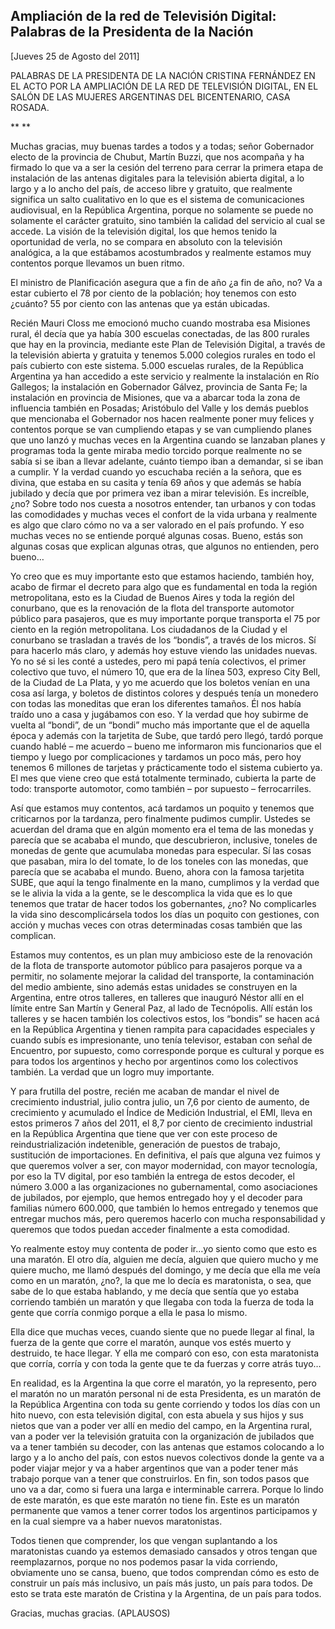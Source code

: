 Ampliación de la red de Televisión Digital: Palabras de la Presidenta de la Nación
----------------------------------------------------------------------------------

[Jueves 25 de Agosto del 2011]

PALABRAS DE LA PRESIDENTA DE LA NACIÓN CRISTINA FERNÁNDEZ EN EL ACTO POR
LA AMPLIACIÓN DE LA RED DE TELEVISIÓN DIGITAL, EN EL SALÓN DE LAS
MUJERES ARGENTINAS DEL BICENTENARIO, CASA ROSADA.

** **

Muchas gracias, muy buenas tardes a todos y a todas; señor Gobernador
electo de la provincia de Chubut, Martín Buzzi, que nos acompaña y ha
firmado lo que va a ser la cesión del terreno para cerrar la primera
etapa de instalación de las antenas digitales para la televisión abierta
digital, a lo largo y a lo ancho del país, de acceso libre y gratuito,
que realmente significa un salto cualitativo en lo que es el sistema de
comunicaciones audiovisual, en la República Argentina, porque no
solamente se puede no solamente el carácter gratuito, sino también la
calidad del servicio al cual se accede. La visión de la televisión
digital, los que hemos tenido la oportunidad de verla, no se compara en
absoluto con la televisión analógica, a la que estábamos acostumbrados y
realmente estamos muy contentos porque llevamos un buen ritmo.

El ministro de Planificación asegura que a fin de año ¿a fin de año, no?
Va a estar cubierto el 78 por ciento de la población; hoy tenemos con
esto ¿cuánto? 55 por ciento con las antenas que ya están ubicadas.

Recién Mauri Closs me emocionó mucho cuando mostraba esa Misiones rural,
él decía que ya había 300 escuelas conectadas, de las 800 rurales que
hay en la provincia, mediante este Plan de Televisión Digital, a través
de la televisión abierta y gratuita y tenemos 5.000 colegios rurales en
todo el país cubierto con este sistema. 5.000 escuelas rurales, de la
República Argentina ya han accedido a este servicio y realmente la
instalación en Río Gallegos; la instalación en Gobernador Gálvez,
provincia de Santa Fe; la instalación en provincia de Misiones, que va a
abarcar toda la zona de influencia también en Posadas; Aristóbulo del
Valle y los demás pueblos que mencionaba el Gobernador nos hacen
realmente poner muy felices y contentos porque se van cumpliendo etapas
y se van cumpliendo planes que uno lanzó y muchas veces en la Argentina
cuando se lanzaban planes y programas toda la gente miraba medio torcido
porque realmente no se sabía si se iban a llevar adelante, cuánto tiempo
iban a demandar, si se iban a cumplir. Y la verdad cuando yo escuchaba
recién a la señora, que es divina, que estaba en su casita y tenía 69
años y que además se había jubilado y decía que por primera vez iban a
mirar televisión. Es increíble, ¿no? Sobre todo nos cuesta a nosotros
entender, tan urbanos y con todas las comodidades y muchas veces el
confort de la vida urbana y realmente es algo que claro cómo no va a ser
valorado en el país profundo. Y eso muchas veces no se entiende porqué
algunas cosas. Bueno, estás son algunas cosas que explican algunas
otras, que algunos no entienden, pero bueno…

Yo creo que es muy importante esto que estamos haciendo, también hoy,
acabo de firmar el decreto para algo que es fundamental en toda la
región metropolitana, esto es la Ciudad de Buenos Aires y toda la región
del conurbano, que es la renovación de la flota del transporte automotor
público para pasajeros, que es muy importante porque transporta el 75
por ciento en la región metropolitana. Los ciudadanos de la Ciudad y el
conurbano se trasladan a través de los “bondis”, a través de los micros.
Sí para hacerlo más claro, y además hoy estuve viendo las unidades
nuevas. Yo no sé si les conté a ustedes, pero mi papá tenía colectivos,
el primer colectivo que tuvo, el número 10, que era de la línea 503,
expreso City Bell, de la Ciudad de La Plata, y yo me acuerdo que los
boletos venían en una cosa así larga, y boletos de distintos colores y
después tenía un monedero con todas las moneditas que eran los
diferentes tamaños. Él nos había traído uno a casa y jugábamos con eso.
Y la verdad que hoy subirme de vuelta al “bondi”, de un “bondi” mucho
más importante que el de aquella época y además con la tarjetita de
Sube, que tardó pero llegó, tardó porque cuando hablé – me acuerdo –
bueno me informaron mis funcionarios que el tiempo y luego por
complicaciones y tardamos un poco más, pero hoy tenemos 6 millones de
tarjetas y prácticamente todo el sistema cubierto ya. El mes que viene
creo que está totalmente terminado, cubierta la parte de todo:
transporte automotor, como también – por supuesto – ferrocarriles.

Así que estamos muy contentos, acá tardamos un poquito y tenemos que
criticarnos por la tardanza, pero finalmente pudimos cumplir. Ustedes se
acuerdan del drama que en algún momento era el tema de las monedas y
parecía que se acababa el mundo, que descubrieron, inclusive, toneles de
monedas de gente que acumulaba monedas para especular. Sí las cosas que
pasaban, mira lo del tomate, lo de los toneles con las monedas, que
parecía que se acababa el mundo. Bueno, ahora con la famosa tarjetita
SUBE, que aquí la tengo finalmente en la mano, cumplimos y la verdad que
se le alivia la vida a la gente, se le descomplica la vida que es lo que
tenemos que tratar de hacer todos los gobernantes, ¿no? No complicarles
la vida sino descomplicársela todos los días un poquito con gestiones,
con acción y muchas veces con otras determinadas cosas también que las
complican.

Estamos muy contentos, es un plan muy ambicioso este de la renovación de
la flota de transporte automotor público para pasajeros porque va a
permitir, no solamente mejorar la calidad del transporte, la
contaminación del medio ambiente, sino además estas unidades se
construyen en la Argentina, entre otros talleres, en talleres que
inauguró Néstor allí en el límite entre San Martín y General Paz, al
lado de Tecnópolis. Allí están los talleres y se hacen también los
colectivos estos, los “bondis” se hacen acá en la República Argentina y
tienen rampita para capacidades especiales y cuando subís es
impresionante, uno tenía televisor, estaban con señal de Encuentro, por
supuesto, como corresponde porque es cultural y porque es para todos los
argentinos y hecho por argentinos como los colectivos también. La verdad
que un logro muy importante.

Y para frutilla del postre, recién me acaban de mandar el nivel de
crecimiento industrial, julio contra julio, un 7,6 por ciento de
aumento, de crecimiento y acumulado el Índice de Medición Industrial, el
EMI, lleva en estos primeros 7 años del 2011, el 8,7 por ciento de
crecimiento industrial en la República Argentina que tiene que ver con
este proceso de reindustrialización indetenible, generación de puestos
de trabajo, sustitución de importaciones. En definitiva, el país que
alguna vez fuimos y que queremos volver a ser, con mayor modernidad, con
mayor tecnología, por eso la TV digital, por eso también la entrega de
estos decoder, el número 3.000 a las organizaciones no gubernamental,
como asociaciones de jubilados, por ejemplo, que hemos entregado hoy y
el decoder para familias número 600.000, que también lo hemos entregado
y tenemos que entregar muchos más, pero queremos hacerlo con mucha
responsabilidad y queremos que todos puedan acceder finalmente a esta
comodidad.

Yo realmente estoy muy contenta de poder ir…yo siento como que esto es
una maratón. El otro día, alguien me decía, alguien que quiero mucho y
me quiere mucho, me llamó después del domingo, y me decía que ella me
veía como en un maratón, ¿no?, la que me lo decía es maratonista, o sea,
que sabe de lo que estaba hablando, y me decía que sentía que yo estaba
corriendo también un maratón y que llegaba con toda la fuerza de toda la
gente que corría conmigo porque a ella le pasa lo mismo.

Ella dice que muchas veces, cuando siente que no puede llegar al final,
la fuerza de la gente que corre el maratón, aunque vos estés muerto y
destruido, te hace llegar. Y ella me comparó con eso, con esta
maratonista que corría, corría y con toda la gente que te da fuerzas y
corre atrás tuyo…

En realidad, es la Argentina la que corre el maratón, yo la represento,
pero el maratón no un maratón personal ni de esta Presidenta, es un
maratón de la República Argentina con toda su gente corriendo y todos
los días con un hito nuevo, con esta televisión digital, con esta abuela
y sus hijos y sus nietos que van a poder ver allí en medio del campo, en
la Argentina rural, van a poder ver la televisión gratuita con la
organización de jubilados que va a tener también su decoder, con las
antenas que estamos colocando a lo largo y a lo ancho del país, con
estos nuevos colectivos donde la gente va a poder viajar mejor y va a
haber argentinos que van a poder tener más trabajo porque van a tener
que construirlos. En fin, son todos pasos que uno va a dar, como si
fuera una larga e interminable carrera. Porque lo lindo de este maratón,
es que este maratón no tiene fin. Este es un maratón permanente que
vamos a tener correr todos los argentinos participamos y en la cual
siempre va a haber nuevos maratonistas.

Todos tienen que comprender, los que vengan suplantando a los
maratonistas cuando ya estemos demasiado cansados y otros tengan que
reemplazarnos, porque no nos podemos pasar la vida corriendo, obviamente
uno se cansa, bueno, que todos comprendan cómo es esto de construir un
país más inclusivo, un país más justo, un país para todos. De esto se
trata este maratón de Cristina y la Argentina, de un país para todos.

Gracias, muchas gracias. (APLAUSOS)   
